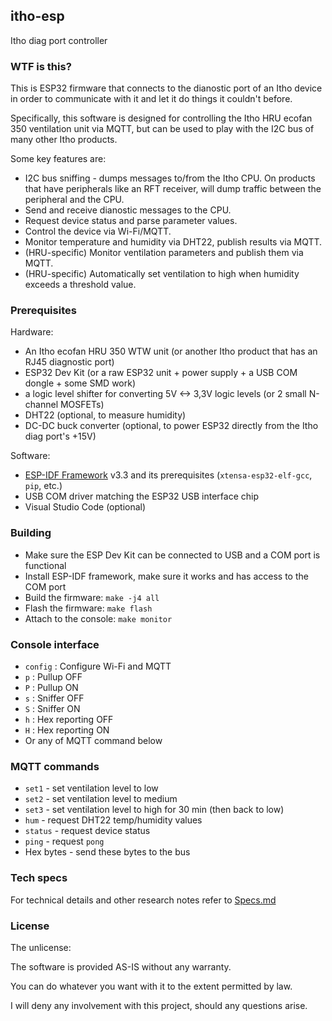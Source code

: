 
## itho-esp

Itho diag port controller

### WTF is this?

This is ESP32 firmware that connects to the dianostic port of an Itho device in order to communicate with it and let it do things it couldn't before.

Specifically, this software is designed for controlling the Itho HRU ecofan 350 ventilation unit via MQTT, but can be used to play with the I2C bus of many other Itho products.

Some key features are:

* I2C bus sniffing - dumps messages to/from the Itho CPU. On products that have peripherals like an RFT receiver, will dump traffic between the peripheral and the CPU.
* Send and receive dianostic messages to the CPU.
* Request device status and parse parameter values.
* Control the device via Wi-Fi/MQTT.
* Monitor temperature and humidity via DHT22, publish results via MQTT.
* (HRU-specific) Monitor ventilation parameters and publish them via MQTT.
* (HRU-specific) Automatically set ventilation to high when humidity exceeds a threshold value.

### Prerequisites

Hardware:

* An Itho ecofan HRU 350 WTW unit (or another Itho product that has an RJ45 diagnostic port)
* ESP32 Dev Kit (or a raw ESP32 unit + power supply + a USB COM dongle + some SMD work)
* a logic level shifter for converting 5V <-> 3,3V logic levels (or 2 small N-channel MOSFETs)
* DHT22 (optional, to measure humidity)
* DC-DC buck converter (optional, to power ESP32 directly from the Itho diag port's +15V)

Software:

* [ESP-IDF Framework](https://docs.espressif.com/projects/esp-idf/en/latest/esp32/get-started/index.html) v3.3 and its prerequisites (`xtensa-esp32-elf-gcc`, `pip`, etc.)
* USB COM driver matching the ESP32 USB interface chip
* Visual Studio Code (optional)

### Building

* Make sure the ESP Dev Kit can be connected to USB and a COM port is functional
* Install ESP-IDF framework, make sure it works and has access to the COM port
* Build the firmware: `make -j4 all`
* Flash the firmware: `make flash`
* Attach to the console: `make monitor`

### Console interface

* `config` : Configure Wi-Fi and MQTT
* `p` : Pullup OFF
* `P` : Pullup ON
* `s` : Sniffer OFF
* `S` : Sniffer ON
* `h` : Hex reporting OFF
* `H` : Hex reporting ON
* Or any of MQTT command below

### MQTT commands

* `set1` - set ventilation level to low
* `set2` - set ventilation level to medium
* `set3` - set ventilation level to high for 30 min (then back to low)
* `hum` - request DHT22 temp/humidity values
* `status` - request device status
* `ping` - request `pong`
* Hex bytes - send these bytes to the bus

### Tech specs

For technical details and other research notes refer to [Specs.md](Specs.md)

### License

The unlicense:

The software is provided AS-IS without any warranty.

You can do whatever you want with it to the extent permitted by law.

I will deny any involvement with this project, should any questions arise.
